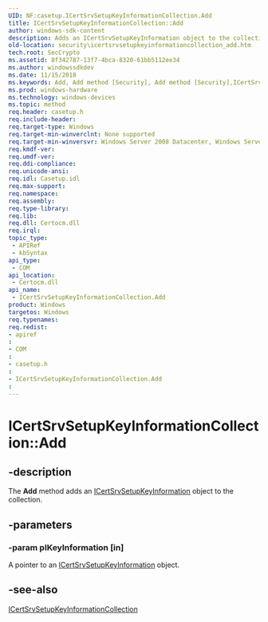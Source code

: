 ```yaml
---
UID: NF:casetup.ICertSrvSetupKeyInformationCollection.Add
title: ICertSrvSetupKeyInformationCollection::Add
author: windows-sdk-content
description: Adds an ICertSrvSetupKeyInformation object to the collection.
old-location: security\icertsrvsetupkeyinformationcollection_add.htm
tech.root: SecCrypto
ms.assetid: 8f342787-13f7-4bca-8320-61bb5112ee34
ms.author: windowssdkdev
ms.date: 11/15/2018
ms.keywords: Add, Add method [Security], Add method [Security],ICertSrvSetupKeyInformationCollection interface, ICertSrvSetupKeyInformationCollection interface [Security],Add method, ICertSrvSetupKeyInformationCollection.Add, ICertSrvSetupKeyInformationCollection::Add, casetup/ICertSrvSetupKeyInformationCollection::Add, security.icertsrvsetupkeyinformationcollection_add
ms.prod: windows-hardware
ms.technology: windows-devices
ms.topic: method
req.header: casetup.h
req.include-header: 
req.target-type: Windows
req.target-min-winverclnt: None supported
req.target-min-winversvr: Windows Server 2008 Datacenter, Windows Server 2008 Enterprise [desktop apps only]
req.kmdf-ver: 
req.umdf-ver: 
req.ddi-compliance: 
req.unicode-ansi: 
req.idl: Casetup.idl
req.max-support: 
req.namespace: 
req.assembly: 
req.type-library: 
req.lib: 
req.dll: Certocm.dll
req.irql: 
topic_type:
 - APIRef
 - kbSyntax
api_type:
 - COM
api_location:
 - Certocm.dll
api_name:
 - ICertSrvSetupKeyInformationCollection.Add
product: Windows
targetos: Windows
req.typenames: 
req.redist: 
- apiref
: 
- COM
: 
- casetup.h
: 
- ICertSrvSetupKeyInformationCollection.Add
: 
---
```


# ICertSrvSetupKeyInformationCollection::Add


## -description


The <b>Add</b> method adds an <a href="https://msdn.microsoft.com/d27c9ba5-ddee-4c9c-b812-e61b974b515a">ICertSrvSetupKeyInformation</a> object to the collection.


## -parameters




### -param pIKeyInformation [in]

A pointer to an <a href="https://msdn.microsoft.com/d27c9ba5-ddee-4c9c-b812-e61b974b515a">ICertSrvSetupKeyInformation</a> object.


## -see-also




<a href="https://msdn.microsoft.com/d029dd5f-9c19-46fd-aac3-275c624a157b">ICertSrvSetupKeyInformationCollection</a>
 

 

